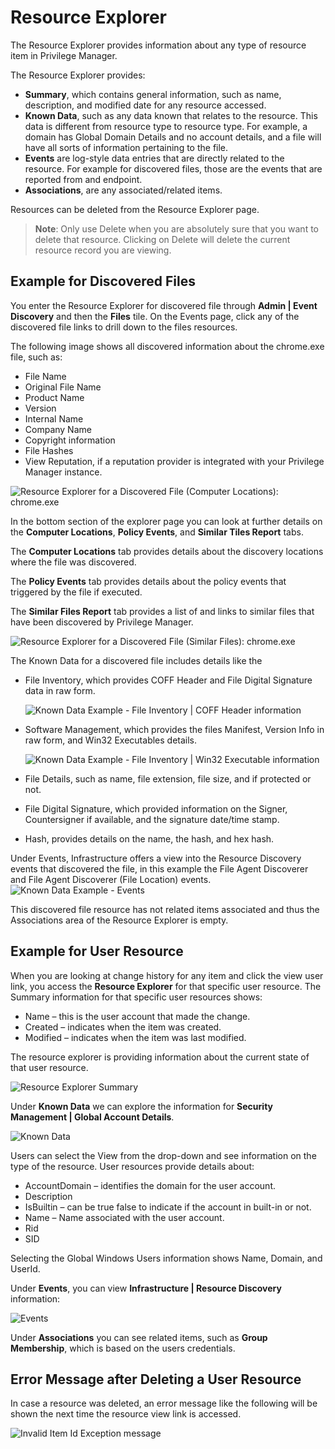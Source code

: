 [title]: # (. Resource Explorer)
[tags]: # (details)
[priority]: # (2110)
# Resource Explorer

The Resource Explorer provides information about any type of resource item in Privilege Manager.

The Resource Explorer provides:

* __Summary__, which contains general information, such as name, description, and modified date for any resource accessed.
* __Known Data__, such as any data known that relates to the resource. This data is different from resource type to resource type. For example, a domain has Global Domain Details and no account details, and a file will have all sorts of information pertaining to the file.
* __Events__ are log-style data entries that are directly related to the resource. For example for discovered files, those are the events that are reported from and endpoint.
* __Associations__, are any associated/related items.

Resources can be deleted from the Resource Explorer page.

>**Note**:
>Only use Delete when you are absolutely sure that you want to delete that resource. Clicking on Delete will delete the current resource record you are viewing.

## Example for Discovered Files

You enter the Resource Explorer for discovered file through __Admin | Event Discovery__ and then the __Files__ tile. On the Events page, click any of the discovered file links to drill down to the files resources.

The following image shows all discovered information about the chrome.exe file, such as:

* File Name
* Original File Name
* Product Name
* Version
* Internal Name
* Company Name
* Copyright information
* File Hashes
* View Reputation, if a reputation provider is integrated with your Privilege Manager instance.

![Resource Explorer for a Discovered File (Computer Locations): chrome.exe](images/resource-explorer/file-disc1.png)

In the bottom section of the explorer page you can look at further details on the __Computer Locations__, __Policy Events__, and __Similar Tiles Report__ tabs.

The __Computer Locations__ tab provides details about the discovery locations where the file was discovered.

The __Policy Events__ tab provides details about the policy events that triggered by the file if executed.

The __Similar Files Report__ tab provides a list of and links to similar files that have been discovered by Privilege Manager.

![Resource Explorer for a Discovered File (Similar Files): chrome.exe](images/resource-explorer/file-disc2.png)

The Known Data for a discovered file includes details like the 

* File Inventory, which provides COFF Header and File Digital Signature data in raw form.

  ![Known Data Example - File Inventory | COFF Header information](images/resource-explorer/file-disc-known-data1.png)

* Software Management, which provides the files Manifest, Version Info in raw form, and Win32 Executables details.

  ![Known Data Example - File Inventory | Win32 Executable information](images/resource-explorer/file-disc-known-data2.png)

* File Details, such as name, file extension, file size, and if protected or not.
* File Digital Signature, which provided information on the Signer, Countersigner if available, and the signature date/time stamp.
* Hash, provides details on the name, the hash, and hex hash.

Under Events, Infrastructure offers a view into the Resource Discovery events that discovered the file, in this example the File Agent Discoverer and File Agent Discoverer (File Location) events.
![Known Data Example - Events](images/resource-explorer/file-disc-events.png)

This discovered file resource has not related items associated and thus the Associations area of the Resource Explorer is empty.

## Example for User Resource

When you are looking at change history for any item and click the view user link, you access the __Resource Explorer__ for that specific user resource. The Summary information for that specific user resources shows:

* Name – this is the user account that made the change.
* Created – indicates when the item was created.
* Modified – indicates when the item was last modified.

The resource explorer is providing information about the current state of that user resource.

![Resource Explorer Summary](images/resource-explorer/summary.png)

Under __Known Data__ we can explore the information for __Security Management | Global Account Details__.

![Known Data](images/resource-explorer/known-data.png)

Users can select the View from the drop-down and see information on the type of the resource. User resources provide details about:

* AccountDomain – identifies the domain for the user account.
* Description
* IsBuiltin – can be true false to indicate if the account in built-in or not.
* Name – Name associated with the user account.
* Rid
* SID

Selecting the Global Windows Users information shows Name, Domain, and UserId.

Under __Events__, you can view __Infrastructure | Resource Discovery__
information:

![Events](images/resource-explorer/events.png)

Under __Associations__ you can see related items, such as __Group Membership__, which is based on the users credentials.

## Error Message after Deleting a User Resource

In case a resource was deleted, an error message like the following will be shown the next time the resource view link is accessed.

![Invalid Item Id Exception message](images/resource-explorer/invalidItemIdException.png)
